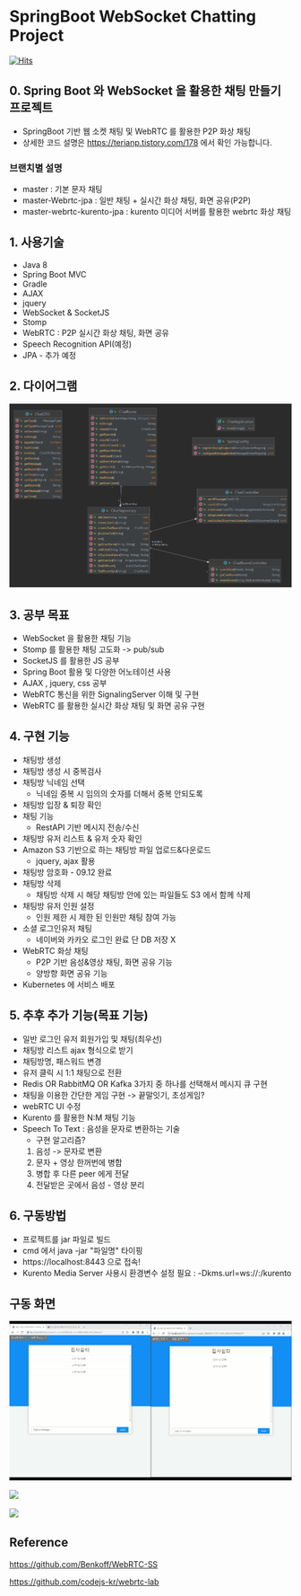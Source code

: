 # SpringBoot WebSocket Chatting Project
[![Hits](https://hits.seeyoufarm.com/api/count/incr/badge.svg?url=https%3A%2F%2Fgithub.com%2FSeJonJ%2FSpring-WebSocket-Chatting&count_bg=%233310C8&title_bg=%2316C86B&icon=&icon_color=%23E7E7E7&title=HITS&edge_flat=true)](https://hits.seeyoufarm.com)

## 0. Spring Boot 와 WebSocket 을 활용한 채팅 만들기 프로젝트
- SpringBoot 기반 웹 소켓 채팅 및 WebRTC 를 활용한 P2P 화상 채팅
- 상세한 코드 설명은 https://terianp.tistory.com/178 에서 확인 가능합니다.

### 브랜치별 설명
- master : 기본 문자 채팅
- master-Webrtc-jpa : 일반 채팅 + 실시간 화상 채팅, 화면 공유(P2P)
- master-webrtc-kurento-jpa : kurento 미디어 서버를 활용한 webrtc 화상 채팅

## 1. 사용기술
- Java 8
- Spring Boot MVC
- Gradle
- AJAX
- jquery
- WebSocket & SocketJS
- Stomp
- WebRTC : P2P 실시간 화상 채팅, 화면 공유
- Speech Recognition API(예정)
- JPA - 추가 예정

## 2. 다이어그램
![](info/Chat_diagram.png)

## 3. 공부 목표
- WebSocket 을 활용한 채팅 기능
- Stomp 를 활용한 채팅 고도화 -> pub/sub
- SocketJS 를 활용한 JS 공부
- Spring Boot 활용 및 다양한 어노테이션 사용
- AJAX , jquery, css 공부
- WebRTC 통신을 위한 SignalingServer 이해 및 구현
- WebRTC 를 활용한 실시간 화상 채팅 및 화면 공유 구현

## 4. 구현 기능
- 채팅방 생성
- 채팅방 생성 시 중복검사
- 채팅방 닉네임 선택 
  - 닉네임 중복 시 임의의 숫자를 더해서 중복 안되도록
- 채팅방 입장 & 퇴장 확인
- 채팅 기능
  - RestAPI 기반 메시지 전송/수신
- 채팅방 유저 리스트 & 유저 숫자 확인
- Amazon S3 기반으로 하는 채팅방 파일 업로드&다운로드 
  - jquery, ajax 활용
- 채팅방 암호화 - 09.12 완료
- 채팅방 삭제
  - 채팅방 삭제 시 해당 채팅방 안에 있는 파일들도 S3 에서 함께 삭제
- 채팅방 유저 인원 설정
  - 인원 제한 시 제한 된 인원만 채팅 참여 가능
- 소셜 로그인유저 채팅
  - 네이버와 카카오 로그인 완료 단 DB 저장 X
- WebRTC 화상 채팅 
  - P2P 기반 음성&영상 채팅, 화면 공유 기능
  - 양방향 화면 공유 기능
- Kubernetes 에 서비스 배포

## 5. 추후 추가 기능(목표 기능)
- 일반 로그인 유저 회원가입 및 채팅(최우선)
- 채팅방 리스트 ajax 형식으로 받기
- 채팅방명, 패스워드 변경
- 유저 클릭 시 1:1 채팅으로 전환
- Redis OR RabbitMQ OR Kafka 3가지 중 하나를 선택해서 메시지 큐 구현
- 채팅을 이용한 간단한 게임 구현 -> 끝말잇기, 초성게임?
- webRTC UI 수정
- Kurento 를 활용한 N:M 채팅 기능
- Speech To Text : 음성을 문자로 변환하는 기술
  - 구현 알고리즘?
  1. 음성 -> 문자로 변환
  2. 문자 + 영상 한꺼번에 병합
  3. 병합 후 다른 peer 에게 전달
  4. 전달받은 곳에서 음성 - 영상 분리

## 6. 구동방법
- 프로젝트를 jar 파일로 빌드
- cmd 에서 java -jar "파일명" 타이핑
- https://localhost:8443 으로 접속!
- Kurento Media Server 사용시 환경변수 설정 필요 : -Dkms.url=ws://<KMS IP>:<PORT>/kurento

## 구동 화면

![](info/chattingFileUpload.gif)

![](info/WebRTC.gif)

![](info/screenSharing.gif)

## Reference
https://github.com/Benkoff/WebRTC-SS

https://github.com/codejs-kr/webrtc-lab